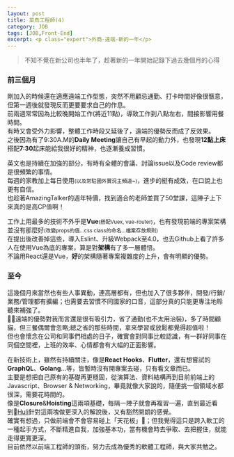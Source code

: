 ```yaml
---
layout: post
title: 菜鳥工程師(4)
category: JOB
tags: [JOB,Front-End]
excerpt: <p class="expert">外商-遠端-新的一年</p>
---
```


> 不知不覺在新公司也半年了，趁著新的一年開始記錄下過去幾個月的心得

### 前三個月
剛加入的時候還在適應遠端工作型態，突然不用顧忌通勤、打卡時間好像很愜意，但第一週後就發現反而更要要求自己的作息。  
前兩週常常因為比較晚開始工作(將近11點)，導致工作到八點左右，間接影響用餐時間。  
有時又會受外力影響，整體工作時段又延後了，遠端的優勢反而成了反效果。  
之後因為有了9:30A.M的**Daily Meeting**讓自己有早起的動力外，也發現**12點上床**搭配**7:30**起床能給我很好的精神，也逐漸養成習慣。  

英文也是持續在加強的部分，有時有全體的會議、討論issue以及Code review都是很頻繁的事情。  
每週的家教加上每日使用<small>(以及常駐國外實況主頻道~)</small>，進步的挺有成效，在口說上也更有自信。  
也趁著AmazingTalker的週年特價，找到適合的老師並買了50堂課，這陣子上下來真的是高CP值啊！

工作上用最多的技術不外乎是**Vue**<small>(搭配Vuex, vue-router)</small>，也有發現前端的專案架構並沒有那麼好<small>(改變props的值...css class的命名...檔案存放規則)</small>  
在提出後改善掉這些，導入Eslint、升級Webpack至4.0，也去Github上看了許多人在使用Vue為底的專案，算是對**架構**有了多一層體悟。  
不論用React還是Vue，**好**的架構隨著專案複雜度的上升，會有明顯的優勢。

### 至今
這幾個月來當然也有些人事異動，連高層都有，但也加入了很多夥伴，開發/行銷/業務/管理都有擴編；也需要去習慣不同國家的口音，這部分真的只能更專注地聆聽來補強了。  
遠端的優勢對我而言還是很有吸引力，省了通勤(也不太用治裝)，多了時間顧貓，但三餐偶爾會忽略;總之省的那些時間，拿來學習或放鬆都覺得超值啦！  
但也會懷念在公司和同事們相處的日子，確實會對同事比較認識，有一群好同事在同個空間裡，上班的效率、心情都會有大幅的正面影響。  

在新技術上，雖然有持續關注，像是**React Hooks**、**Flutter**，還有想嘗試的**GraphQL**、**Golang**...等，皆暫時沒有開專案去碰，只有看文章而已。  
主要是想把自己原有的基礎再更穩固，從演算法、資料結構再到目前前端上的Javascript、Browser & Networking，畢竟就像大家說的，隨便挑一個領域水都很深，需要花時間的。  
像是**Closure**&**Hoisting**這兩項基礎，每隔一陣子就會再複習一遍，直到最近看到[Huli](https://github.com/aszx87410/blog)針對這兩塊做更深入的解說後，又有豁然開朗的感覺。  
確實有想過，只做前端會不會容易碰上「天花板」；但我覺得這只是跨入軟工的一種起手方式，不斷精進自我，加強基本功，當有機會時去爭取、去把握住，就能走得更寬更深。  
目前依然以前端工程師的頭銜，努力去成為優秀的軟體工程師，與大家共勉之。